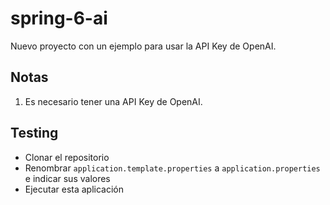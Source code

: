 # spring-6-ai

Nuevo proyecto con un ejemplo para usar la API Key de OpenAI.

## Notas

1. Es necesario tener una API Key de OpenAI.

## Testing

- Clonar el repositorio
- Renombrar `application.template.properties` a `application.properties` e indicar sus valores
- Ejecutar esta aplicación